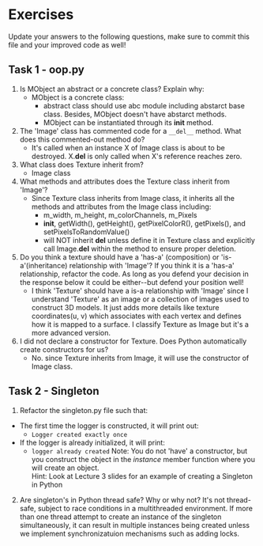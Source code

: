 # Exercises

Update your answers to the following questions, make sure to commit this file and your improved code as well!


## Task 1 - oop.py

1. Is MObject an abstract or a concrete class? Explain why:
	- MObject is a concrete class:
		- abstract class should use abc module including abstarct base class. Besides, MObject doesn't have abstarct methods.
		- MObject can be instantiated through its __init__ method.
2. The 'Image' class has commented code for a `__del__` method. What does this commented-out method do?
	- It's called when an instance X of Image class is about to be destroyed. X.__del__ is only called when X's reference reaches zero.
3. What class does Texture inherit from?
	- Image class
4. What methods and attributes does the Texture class inherit from 'Image'? 
	- Since Texture class inherits from Image class, it inherits all the methods and attributes from the Image class including:
		- m_width, m_height, m_colorChannels, m_Pixels
		- __init__, getWidth(), getHeight(), getPixelColorR(), getPixels(), and setPixelsToRandomValue()
		- will NOT inherit __del__ unless define it in Texture class and explicitly call Image.__del__ within the method to ensure proper deletion.
5. Do you think a texture should have a 'has-a' (composition) or 'is-a'(inheritance) relationship with 'Image'? If you think it is a 'has-a' relationship, refactor the code. As long as you defend your decision in the response below it could be either--but defend your position well!
	- I think 'Texture' should have a is-a relationship with 'Image' since I understand 'Texture' as an image or a collection of images used to construct 3D models. It just adds more details like texture coordinates(u, v) which associates with each vertex and defines how it is mapped to a surface. I classify Texture as Image but it's a more advanced version.
6. I did not declare a constructor for Texture. Does Python automatically create constructors for us? 
	- No. since Texture inherits from Image, it will use the constructor of Image class.

## Task 2 - Singleton

1. Refactor the singleton.py file such that:
  - The first time the logger is constructed, it will print out:
  	-  `Logger created exactly once`
  - If the logger is already initialized, it will print:
  	-  `logger already created`
Note: You do not 'have' a constructor, but you construct the object in the *instance* member function where you will create an object.  
Hint: Look at Lecture 3 slides for an example of creating a Singleton in Python

2. Are singleton's in Python thread safe? Why or why not?
	It's not thread-safe, subject to race conditions in a multithreaded environment. If more than one thread attempt to create an instance of the singleton
	simultaneously, it can result in multiple instances being created unless we implement synchronizatuion mechanisms such as adding locks.
